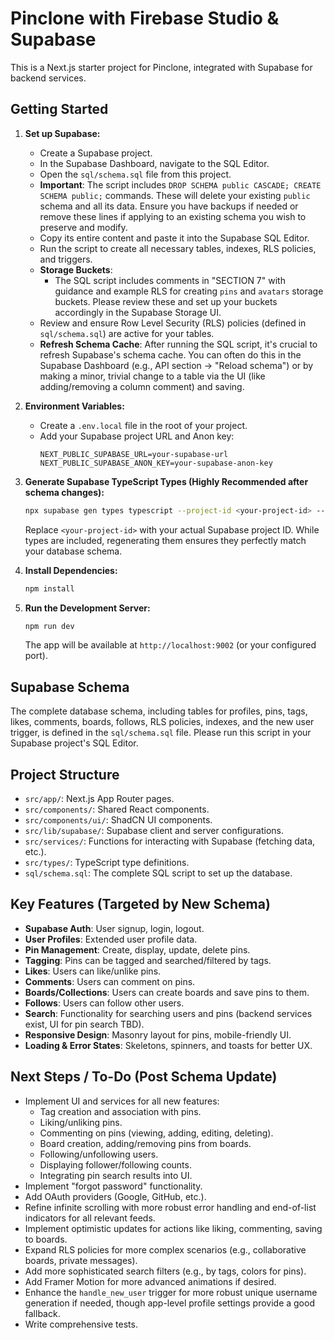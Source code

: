 
# Pinclone with Firebase Studio & Supabase

This is a Next.js starter project for Pinclone, integrated with Supabase for backend services.

## Getting Started

1.  **Set up Supabase:**

    - Create a Supabase project.
    - In the Supabase Dashboard, navigate to the SQL Editor.
    - Open the `sql/schema.sql` file from this project.
    - **Important**: The script includes `DROP SCHEMA public CASCADE; CREATE SCHEMA public;` commands. These will delete your existing `public` schema and all its data. Ensure you have backups if needed or remove these lines if applying to an existing schema you wish to preserve and modify.
    - Copy its entire content and paste it into the Supabase SQL Editor.
    - Run the script to create all necessary tables, indexes, RLS policies, and triggers.
    - **Storage Buckets**:
      - The SQL script includes comments in "SECTION 7" with guidance and example RLS for creating `pins` and `avatars` storage buckets. Please review these and set up your buckets accordingly in the Supabase Storage UI.
    - Review and ensure Row Level Security (RLS) policies (defined in `sql/schema.sql`) are active for your tables.
    - **Refresh Schema Cache**: After running the SQL script, it's crucial to refresh Supabase's schema cache. You can often do this in the Supabase Dashboard (e.g., API section -> "Reload schema") or by making a minor, trivial change to a table via the UI (like adding/removing a column comment) and saving.

2.  **Environment Variables:**

    - Create a `.env.local` file in the root of your project.
    - Add your Supabase project URL and Anon key:
      ```
      NEXT_PUBLIC_SUPABASE_URL=your-supabase-url
      NEXT_PUBLIC_SUPABASE_ANON_KEY=your-supabase-anon-key
      ```

3.  **Generate Supabase TypeScript Types (Highly Recommended after schema changes):**
    ```bash
    npx supabase gen types typescript --project-id <your-project-id> --schema public > src/types/supabase.ts
    ```
    Replace `<your-project-id>` with your actual Supabase project ID. While types are included, regenerating them ensures they perfectly match your database schema.

4.  **Install Dependencies:**

    ```bash
    npm install
    ```

5.  **Run the Development Server:**
    ```bash
    npm run dev
    ```
    The app will be available at `http://localhost:9002` (or your configured port).

## Supabase Schema

The complete database schema, including tables for profiles, pins, tags, likes, comments, boards, follows, RLS policies, indexes, and the new user trigger, is defined in the `sql/schema.sql` file. Please run this script in your Supabase project's SQL Editor.

## Project Structure

- `src/app/`: Next.js App Router pages.
- `src/components/`: Shared React components.
- `src/components/ui/`: ShadCN UI components.
- `src/lib/supabase/`: Supabase client and server configurations.
- `src/services/`: Functions for interacting with Supabase (fetching data, etc.).
- `src/types/`: TypeScript type definitions.
- `sql/schema.sql`: The complete SQL script to set up the database.

## Key Features (Targeted by New Schema)

- **Supabase Auth**: User signup, login, logout.
- **User Profiles**: Extended user profile data.
- **Pin Management**: Create, display, update, delete pins.
- **Tagging**: Pins can be tagged and searched/filtered by tags.
- **Likes**: Users can like/unlike pins.
- **Comments**: Users can comment on pins.
- **Boards/Collections**: Users can create boards and save pins to them.
- **Follows**: Users can follow other users.
- **Search**: Functionality for searching users and pins (backend services exist, UI for pin search TBD).
- **Responsive Design**: Masonry layout for pins, mobile-friendly UI.
- **Loading & Error States**: Skeletons, spinners, and toasts for better UX.

## Next Steps / To-Do (Post Schema Update)

- Implement UI and services for all new features:
    - Tag creation and association with pins.
    - Liking/unliking pins.
    - Commenting on pins (viewing, adding, editing, deleting).
    - Board creation, adding/removing pins from boards.
    - Following/unfollowing users.
    - Displaying follower/following counts.
    - Integrating pin search results into UI.
- Implement "forgot password" functionality.
- Add OAuth providers (Google, GitHub, etc.).
- Refine infinite scrolling with more robust error handling and end-of-list indicators for all relevant feeds.
- Implement optimistic updates for actions like liking, commenting, saving to boards.
- Expand RLS policies for more complex scenarios (e.g., collaborative boards, private messages).
- Add more sophisticated search filters (e.g., by tags, colors for pins).
- Add Framer Motion for more advanced animations if desired.
- Enhance the `handle_new_user` trigger for more robust unique username generation if needed, though app-level profile settings provide a good fallback.
- Write comprehensive tests.
